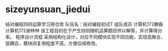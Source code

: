 # sizeyunsuan_jiedui
结对编程四则运算学习用仓库
队伍名：结对编程初试T
组队成员
计算机172滕磊
计算机172谢林林
该工程目的在于产生四则随机运算题目供以解答，并计算得分率。
程序设计流程
采用结构化设计，对应不同模块实现不同功能，实现高聚合，低耦合，模块间复用程度不高，方便后续修改。
